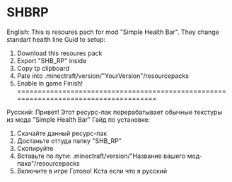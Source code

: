 # SHBRP
English:
This is resoures pach for mod "Simple Health Bar". They change standart health line
Guid to setup:
1. Download this resoures pack
2. Export "SHB_RP" inside
3. Copy tp clipboard
4. Pate into .minectraft/version/"YourVersion"/resourcepacks
5. Enable in game
Finish!
=====================================================================================

Русский:
Привет! Этот ресурс-пак перерабатывает обычные текстуры из мода "Simple Health Bar"
Гайд по установке:
1. Скачайте данный ресурс-пак
2. Достаньте оттуда папку "SHB_RP"
3. Скопируйте
4. Вставьте по пути: .minectraft/version/"Название вашего мод-пака"/resourcepacks
5. Включите в игре
Готово!
Кста если что я русский
